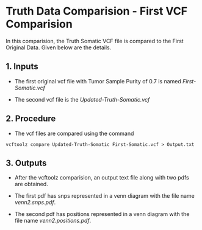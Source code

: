 # Truth Data Comparision - First VCF Comparision

In this comparision, the Truth Somatic VCF file is compared to the First Original Data. Given below are the details.

## 1. Inputs

* The first original vcf file with Tumor Sample Purity of 0.7 is named *First-Somatic.vcf*

* The second vcf file is the *Updated-Truth-Somatic.vcf*

## 2. Procedure

* The vcf files are compared using the command

```
vcftoolz compare Updated-Truth-Somatic First-Somatic.vcf > Output.txt
```

## 3. Outputs

* After the vcftoolz comparision, an output text file along with two pdfs are obtained.

* The first pdf has snps represented in a venn diagram with the file name *venn2.snps.pdf*.

* The second pdf has positions represented in a venn diagram with the file name *venn2.positions.pdf*.
